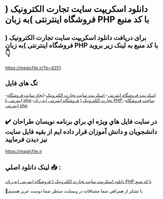 # دانلود اسکریپت سایت تجارت الکترونیک ( فروشگاه اینترنتی )به زبان PHP با کد منبع

## برای دریافت دانلود اسکریپت سایت تجارت الکترونیک ( فروشگاه اینترنتی )به زبان PHP با کد منبع به لینک زیر بروید 👇

https://magicfile.ir/?p=4251

## تگ های فایل

-[اسکرپیت فروشگاه اینترنتی](https://magicfile.ir/product/%d8%a7%d8%b3%da%a9%d8%b1%db%8c%d9%be%d8%aa-%d8%b3%d8%a7%db%8c%d8%aa-%d8%aa%d8%ac%d8%a7%d8%b1%d8%aa-%d8%a7%d9%84%da%a9%d8%aa%d8%b1%d9%88%d9%86%db%8c%da%a9-%d9%81%d8%b1%d9%88%d8%b4%da%af%d8%a7%d9%87-%d8%a7%db%8c%d9%86%d8%aa%d8%b1%d9%86%d8%aa%db%8c-php/)-[ اسکریپت سایت تجارت الکترونیک](https://magicfile.ir/product/%d8%a7%d8%b3%da%a9%d8%b1%db%8c%d9%be%d8%aa-%d8%b3%d8%a7%db%8c%d8%aa-%d8%aa%d8%ac%d8%a7%d8%b1%d8%aa-%d8%a7%d9%84%da%a9%d8%aa%d8%b1%d9%88%d9%86%db%8c%da%a9-%d9%81%d8%b1%d9%88%d8%b4%da%af%d8%a7%d9%87-%d8%a7%db%8c%d9%86%d8%aa%d8%b1%d9%86%d8%aa%db%8c-php/)-[ایجاد سایت فروشگاه اینترنتی با php](https://magicfile.ir/product/%d8%a7%d8%b3%da%a9%d8%b1%db%8c%d9%be%d8%aa-%d8%b3%d8%a7%db%8c%d8%aa-%d8%aa%d8%ac%d8%a7%d8%b1%d8%aa-%d8%a7%d9%84%da%a9%d8%aa%d8%b1%d9%88%d9%86%db%8c%da%a9-%d9%81%d8%b1%d9%88%d8%b4%da%af%d8%a7%d9%87-%d8%a7%db%8c%d9%86%d8%aa%d8%b1%d9%86%d8%aa%db%8c-php/)-[تجارت الکترونیک ( فروشگاه اینترنتی )به زبان PHP ](https://magicfile.ir/product/%d8%a7%d8%b3%da%a9%d8%b1%db%8c%d9%be%d8%aa-%d8%b3%d8%a7%db%8c%d8%aa-%d8%aa%d8%ac%d8%a7%d8%b1%d8%aa-%d8%a7%d9%84%da%a9%d8%aa%d8%b1%d9%88%d9%86%db%8c%da%a9-%d9%81%d8%b1%d9%88%d8%b4%da%af%d8%a7%d9%87-%d8%a7%db%8c%d9%86%d8%aa%d8%b1%d9%86%d8%aa%db%8c-php/)-[ساخت فروشگاه اینترنتی php](https://magicfile.ir/product/%d8%a7%d8%b3%da%a9%d8%b1%db%8c%d9%be%d8%aa-%d8%b3%d8%a7%db%8c%d8%aa-%d8%aa%d8%ac%d8%a7%d8%b1%d8%aa-%d8%a7%d9%84%da%a9%d8%aa%d8%b1%d9%88%d9%86%db%8c%da%a9-%d9%81%d8%b1%d9%88%d8%b4%da%af%d8%a7%d9%87-%d8%a7%db%8c%d9%86%d8%aa%d8%b1%d9%86%d8%aa%db%8c-php/)

## ✔️ در سايت فايل هاي ويژه اي براي برنامه نويسان طراحان دانشجويان و دانش آموزان قرار داده ايم از بقيه فايل سايت نيز ديدن فرماييد

https://magicfile.ir


## لينک دانلود اصلي 📥 :

[دانلود اسکریپت سایت تجارت الکترونیک ( فروشگاه اینترنتی )به زبان PHP با کد منبع](https://magicfile.ir/product/%d8%a7%d8%b3%da%a9%d8%b1%db%8c%d9%be%d8%aa-%d8%b3%d8%a7%db%8c%d8%aa-%d8%aa%d8%ac%d8%a7%d8%b1%d8%aa-%d8%a7%d9%84%da%a9%d8%aa%d8%b1%d9%88%d9%86%db%8c%da%a9-%d9%81%d8%b1%d9%88%d8%b4%da%af%d8%a7%d9%87-%d8%a7%db%8c%d9%86%d8%aa%d8%b1%d9%86%d8%aa%db%8c-php/) 


🙏با تشکر از همراهي شما مشتاقانه در وبسایت منتظر شما دوست عزیز هستیم

